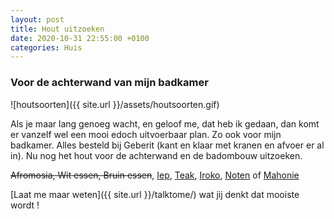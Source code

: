 ```yaml
---
layout: post
title: Hout uitzoeken
date: 2020-10-31 22:55:00 +0100
categories: Huis
---
```


### Voor de achterwand van mijn badkamer
![houtsoorten]({{ site.url }}/assets/houtsoorten.gif)  

Als je maar lang genoeg wacht, en geloof me, dat heb ik gedaan, dan komt er vanzelf wel een mooi edoch uitvoerbaar plan. Zo ook voor mijn badkamer. Alles besteld bij Geberit (kant en klaar met kranen en afvoer er al in). Nu nog het hout voor de achterwand en de badombouw uitzoeken.

~~Afromosia, Wit essen, Bruin essen~~, [Iep](https://www.fijnhout.nl/nieuw-binnen-gewaterd-iepenhout/), [Teak](https://www.fijnhout.nl/nieuw-binnen-plantage-teak-diverse-afmetingen/), [Iroko](https://www.fijnhout.nl/product/iroko/), [Noten](https://www.fijnhout.nl/product/noten/) of [Mahonie](https://www.fijnhout.nl/product/mahonie-hout/)

[Laat me maar weten]({{ site.url }}/talktome/) wat jij denkt dat mooiste wordt !
